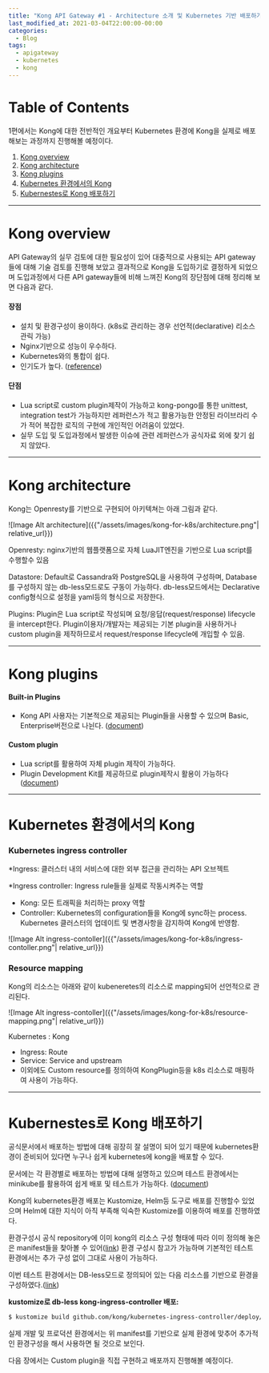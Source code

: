 ```yaml
---
title: "Kong API Gateway #1 - Architecture 소개 및 Kubernetes 기반 배포하기"
last_modified_at: 2021-03-04T22:00:00-00:00
categories:
  - Blog
tags:
  - apigateway
  - kubernetes
  - kong
---
```



# Table of Contents
1편에서는 Kong에 대한 전반적인 개요부터 Kubernetes 환경에 Kong을 실제로 배포해보는 과정까지 진행해볼 예정이다.
1. [Kong overview](#kong-overview)
1. [Kong architecture](#kong-architecture)
1. [Kong plugins](#kong-plugins)
1. [Kubernetes 환경에서의 Kong](#kubernetes-환경에서의-kong)
1. [Kubernestes로 Kong 배포하기](#kubernestes로-kong-배포하기)


---


# Kong overview



API Gateway의 실무 검토에 대한 필요성이 있어 대중적으로 사용되는 API gateway들에 대해 기술 검토를 진행해 보았고 결과적으로 Kong을 도입하기로 결정하게 되었으며 도입과정에서 다른 API gateway들에 비해 느껴진 Kong의 장단점에 대해 정리해 보면 다음과 같다.


#### 장점

- 설치 및 환경구성이 용이하다. (k8s로 관리하는 경우 선언적(declarative) 리소스 관릭 가능)
- Nginx기반으로 성능이 우수하다.
- Kubernetes와의 통합이 쉽다.
- 인기도가 높다. ([reference](https://gist.github.com/StevenACoffman/acf1133da6c5ff5226c0f6eb8fbd8132))


#### 단점

- Lua script로 custom plugin제작이 가능하고 kong-pongo를 통한 unittest, integration test가 가능하지만 레퍼런스가 적고 활용가능한 안정된 라이브라리 수가 적어 복잡한 로직의 구현에 개인적인 어려움이 있었다.
- 실무 도입 및 도입과정에서 발생한 이슈에 관련 레퍼런스가 공식자료 외에 찾기 쉽지 않았다.


---


# Kong architecture



Kong는 Openresty를 기반으로 구현되어 아키텍쳐는 아래 그림과 같다.

![Image Alt architecture]({{"/assets/images/kong-for-k8s/architecture.png"| relative_url}})

Openresty: nginx기반의 웹플랫폼으로 자체 LuaJIT엔진을 기반으로 Lua script를 수행할수 있음

Datastore: Default로 Cassandra와 PostgreSQL을 사용하여 구성하며, Database를 구성하지 않는 db-less모드로도 구동이 가능하다. db-less모드에서는 Declarative config형식으로 설정을 yaml등의 형식으로 저장한다.

Plugins: Plugin은 Lua script로 작성되며 요청/응답(request/response) lifecycle을 intercept한다. Plugin이용자/개발자는 제공되는 기본 plugin을 사용하거나 custom plugin을 제작하므로서 request/response lifecycle에 개입할 수 있음.


---


# Kong plugins


#### Built-in Plugins

- Kong API 사용자는 기본적으로 제공되는 Plugin들을 사용할 수 있으며 Basic, Enterprise버전으로 나뉜다. ([document](https://docs.konghq.com/hub/))

#### Custom plugin

- Lua script를 활용하여 자체 plugin 제작이 가능하다.
- Plugin Development Kit를 제공하므로 plugin제작시 활용이 가능하다 ([document](https://docs.konghq.com/gateway-oss/2.3.x/pdk/))


---


# Kubernetes 환경에서의 Kong


### Kubernetes ingress controller

*Ingress: 클러스터 내의 서비스에 대한 외부 접근을 관리하는 API 오브젝트

*Ingress controller: Ingress rule들을 실제로 작동시켜주는 역할

- Kong: 모든 트래픽을 처리하는 proxy 역할
- Controller: Kubernetes의 configuration들을 Kong에 sync하는 process. Kubernetes 클러스터의 업데이트 및 변경사항을 감지하여 Kong에 반영함.

![Image Alt ingress-contoller]({{"/assets/images/kong-for-k8s/ingress-contoller.png"| relative_url}})

### Resource mapping

Kong의 리소스는 아래와 같이 kubeneretes의 리소스로 mapping되어 선언적으로 관리된다.

![Image Alt ingress-contoller]({{"/assets/images/kong-for-k8s/resource-mapping.png"| relative_url}})

Kubernetes : Kong

- Ingress: Route
- Service: Service and upstream
- 이외에도 Custom resource를 정의하여 KongPlugin등을 k8s 리소스로 매핑하여 사용이 가능하다.


---


# Kubernestes로 Kong 배포하기


공식문서에서 배포하는 방법에 대해 굉장히 잘 설명이 되어 있기 때문에 kubernetes환경이 준비되어 있다면 누구나 쉽게 kubernetes에 kong을 배포할 수 있다. 

문서에는 각 환경별로 배포하는 방법에 대해 설명하고 있으며 테스트 환경에서는 minikube를 활용하여 쉽게 배포 및 테스트가 가능하다. ([document](https://docs.konghq.com/kubernetes-ingress-controller/1.1.x/deployment/k4k8s/))

Kong의 kubernetes환경 배포는 Kustomize, Helm등 도구로 배포를 진행할수 있었으며 Helm에 대한 지식이 아직 부족해 익숙한 Kustomize를 이용하여 배포를 진행하였다.

환경구성시 공식 repository에 이미 kong의 리소스 구성 형태에 따라 이미 정의해 놓은은 manifest들을 찾아볼 수 있어([link](https://github.com/Kong/kubernetes-ingress-controller/tree/main/deploy)) 환경 구성시 참고가 가능하며 기본적인 테스트 환경에서는 추가 구성 없이 그대로 사용이 가능하다.

이번 테스트 환경에서는 DB-less모드로 정의되어 있는 다음 리소스를 기반으로 환경을 구성하였다.([link](https://github.com/Kong/kubernetes-ingress-controller/tree/main/deploy/manifests/base))

**kustomize로 db-less kong-ingress-controller 배포:**

```bash
$ kustomize build github.com/kong/kubernetes-ingress-controller/deploy/manifests/base | kubectl apply -f -
```

실제 개발 및 프로덕션 환경에서는 위 manifest를 기반으로 실제 환경에 맞추어 추가적인 환경구성을 해서 사용하면 될 것으로 보인다.

다음 장에서는 Custom plugin을 직접 구현하고 배포까지 진행해볼 예정이다.